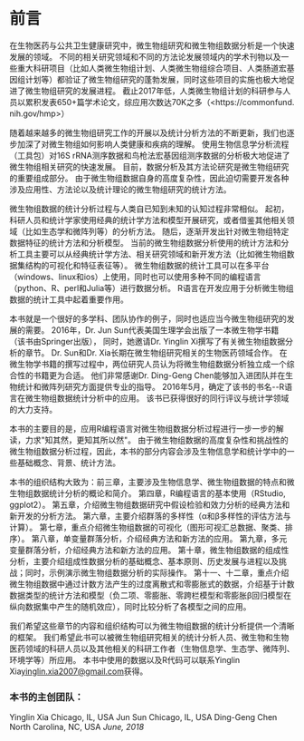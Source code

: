 # 前言

在生物医药与公共卫生健康研究中，微生物组研究和微生物组数据分析是一个快速发展的领域。
不同的相关研究领域和不同的方法论发展领域内的学术刊物以及一些重大科研项目（比如人类微生物组计划、人类微生物组综合项目、人类肠道宏基因组计划等）都验证了微生物组研究的蓬勃发展，同时这些项目的实施也极大地促进了微生物组研究的发展进程。
截止2017年低，人类微生物组计划的科研参与人员以累积发表650+篇学术论文，综应用次数达70K之多（<https://commonfund. nih.gov/hmp>）

随着越来越多的微生物组研究工作的开展以及统计分析方法的不断更新，我们也逐步加深了对微生物组如何影响人类健康和疾病的理解。
使用生物信息学分析流程（工具包）对16S rRNA测序数据和鸟枪法宏基因组测序数据的分析极大地促进了微生物组相关研究的快速发展。
目前，数据分析及其方法论研究是微生物组研究的重要组成部分。
由于微生物组数据自身的高度复杂性，因此迫切需要开发各种涉及应用性、方法论以及统计理论的微生物组研究的统计方法。

微生物组数据的统计分析过程与人类自已知到未知的认知过程非常相似。
起初，科研人员和统计学家使用经典的统计学方法和模型开展研究，或者借鉴其他相关领域（比如生态学和微阵列等）的分析方法。
随后，逐渐开发出针对微生物组特定数据特征的统计方法和分析模型。
当前的微生物组数据分析使用的统计方法和分析工具主要可以从经典统计学方法、相关研究领域和新开发方法（比如微生物组数据集结构的可视化和特征表征等）。
微生物组数据的统计工具可以在多平台（windows、linux和ios）上使用，同时也可以使用多种不同的编程语言（python、R、perl和Julia等）进行数据分析。
R语言在开发应用于分析微生物组数据的统计工具中起着重要作用。

本书就是一个很好的多学科、团队协作的例子，同时也适应当今微生物组研究的发展的需要。
2016年，Dr. Jun Sun代表美国生理学会出版了一本微生物学书籍（该书由Springer出版），
同时，她邀请Dr. Yinglin Xi撰写了有关微生物组数据分析的章节。
Dr. Sun和Dr. Xia长期在微生物组研究相关的生物医药领域合作。
在微生物学书籍的撰写过程中，两位研究人员认为将微生物组数据分析独立成一个综合性的书籍更为合适。
他们非常感谢Dr. Ding-Geng Chen能够加入进团队并在生物统计和微阵列研究方面提供专业的指导。
2016年5月，确定了该书的书名--R语言在微生物组数据统计分析中的应用。
该书已获得很好的同行评议与统计学领域的大力支持。

本书的主要目的是，应用R编程语言对微生物组数据分析过程进行一步一步的解读，力求"知其然，更知其所以然"。
由于微生物组数据的高度复杂性和挑战性的微生物组数据分析过程，因此，本书的部分内容会涉及生物信息学和统计学中的一些基础概念、背景、统计方法。

本书的组织结构大致为：前三章，主要涉及生物信息学、微生物组数据的特点和微生物组数据统计分析的概论和简介。
第四章，R编程语言的基本使用（RStudio, ggplot2）。
第五章，介绍微生物组数据研究中假设检验和效力分析的经典方法和新开发的分析方法。
第六章，主要介绍群落的多样性（α和β多样性的评估方法与计算）。
第七章，重点介绍微生物组数据的可视化（图形可视汇总数据、聚类、排序）。
第八章，单变量群落分析，介绍经典方法和新方法的应用。
第九章，多元变量群落分析，介绍经典方法和新方法的应用。
第十章，微生物组数据的组成性分析，主要介绍组成性数据分析的基础概念、基本原则、历史发展与进程以及挑战；同时，示例演示微生物组数据分析的实际操作。
第十一、十二章，重点介绍微生物组数据中通过计数方法产生的过度离散式和零膨胀式的数据，介绍基于计数数据类型的统计方法和模型（负二项、零膨胀、零跨栏模型和零膨胀β回归模型在纵向数据集中产生的随机效应），同时比较分析了各模型之间的应用。

我们希望这些章节的内容和组织结构可以为微生物组数据的统计分析提供一个清晰的框架。
我们希望此书可以被微生物组研究相关的统计分析人员、微生物和生物医药领域的科研人员以及其他相关的科研工作者（生物信息学、生态学、微阵列、环境学等）所应用。
本书中使用的数据以及R代码可以联系Yinglin Xia<yinglin.xia2007@gmail.com>获得。

### 本书的主创团队：

Yinglin Xia 	Chicago, IL, USA
Jun Sun 	Chicago, IL, USA
Ding-Geng Chen 	North Carolina, NC, USA
*June, 2018*
